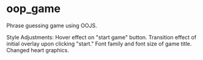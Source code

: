 # oop_game
 Phrase guessing game using OOJS.


Style Adjustments:
    Hover effect on "start game" button.
    Transition effect of initial overlay upon clicking "start."
    Font family and font size of game title.
    Changed heart graphics.